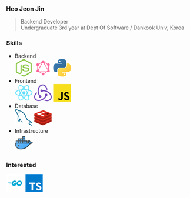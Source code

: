 ### Heo Jeon Jin
> Backend Developer
<br />Undergraduate 3rd year at Dept Of Software / Dankook Univ, Korea

### Skills
- Backend
<br />![](icons/nodejs.png) ![](icons/graphql.png) ![](icons/python.png)
- Frontend
<br />![](icons/react.png) ![](icons/redux.png) ![](icons/javascript.png)
- Database
<br />![](icons/mysql.png) ![](icons/redis.png)
- Infrastructure
<br />![](icons/docker.png)

### Interested
![](icons/go.png) ![](icons/typescript.png)
